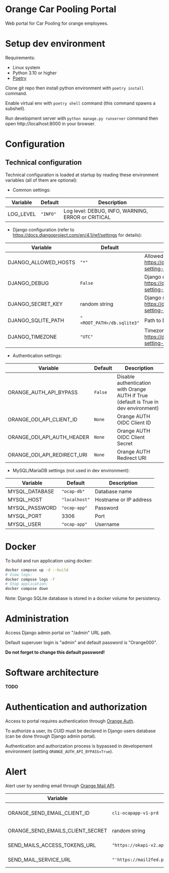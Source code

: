 # Orange Car Pooling Portal

Web portal for Car Pooling for orange employees.

# Setup dev environment

Requirements:
- Linux system
- Python 3.10 or higher
- [Poetry](https://python-poetry.org)

Clone git repo then install python environment with `poetry install` command.

Enable virtual env with `poetry shell` command (this command spawns a subshell).

Run development server with `python manage.py runserver` command then open http://localhost:8000 in your browser.

# Configuration

## Technical configuration

Technical configuration is loaded at startup by reading these environment variables (all of them are optional):

- Common settings:

| Variable  | Default  | Description                                        |
| --------- | -------- | -------------------------------------------------- |
| LOG_LEVEL | `"INFO"` | Log level: DEBUG, INFO, WARNING, ERROR or CRITICAL |

- Django configuration (refer to https://docs.djangoproject.com/en/4.1/ref/settings for details):

| Variable             | Default                    | Description                                                                                            |
| -------------------- | -------------------------- | ------------------------------------------------------------------------------------------------------ |
| DJANGO_ALLOWED_HOSTS | `"*"`                      | Allowed hosts. Refer to https://docs.djangoproject.com/en/4.1/ref/settings/#std-setting-ALLOWED_HOSTS  |
| DJANGO_DEBUG         | `False`                    | Django debug mode. Refer to https://docs.djangoproject.com/en/4.1/ref/settings/#std-setting-DEBUG      |
| DJANGO_SECRET_KEY    | random string              | Django secret key. Refer to https://docs.djangoproject.com/en/4.1/ref/settings/#std-setting-SECRET_KEY |
| DJANGO_SQLITE_PATH   | `"<ROOT_PATH>/db.sqlite3"` | Path to Django database SQLite file                                                                    |
| DJANGO_TIMEZONE      | `"UTC"`                    | Timezone. Refer to https://docs.djangoproject.com/en/4.1/ref/settings/#std-setting-TIME_ZONE           |

- Authentication settings:

| Variable                         | Default | Description                                                                             |
| -------------------------------- | ------- | --------------------------------------------------------------------------------------- |
| ORANGE_AUTH_API_BYPASS           | `False` | Disable authentication with Orange AUTH if True (default is True in dev environment) |
| ORANGE_ODI_API_CLIENT_ID     | `None`  | Orange AUTH OIDC Client ID                                                           |
| ORANGE_ODI_API_AUTH_HEADER| `None`  | Orange AUTH OIDC Client Secret                                                       |
| ORANGE_ODI_API_REDIRECT_URI  | `None`  | Orange AUTH Redirect URI                                                             |

- MySQL/MariaDB settings (not used in dev environment):

| Variable       | Default               | Description            |
| -------------- | --------------------- | ---------------------- |
| MYSQL_DATABASE | `"ocap-db"` | Database name          |
| MYSQL_HOST     | `"localhost"`         | Hostname or IP address |
| MYSQL_PASSWORD | `"ocap-app"`    | Password               |
| MYSQL_PORT     | 3306                  | Port                   |
| MYSQL_USER     | `"ocap-app"`    | Username               |


# Docker

To build and run application using docker:
```sh
docker compose up -d --build
# View logs:
docker compose logs -f
# Stop application:
docker compose down
```

Note: Django SQLite database is stored in a docker volume for persistency.

# Administration

Access Django admin portal on "/admin" URL path.

Default superuser login is "admin" and default password is "Orange000".

**Do not forget to change this default password!**

# Software architecture

**TODO**

# Authentication and authorization

Access to portal requires authentication through [Orange Auth](https://developer-inside.sso.infra.ftgroup/apis/authentication-internal/getting-started).

To authorize a user, its CUID must be declared in Django users database (can be done through Django admin portal).

Authentication and authorization process is bypassed in developement environment (setting `ORANGE_AUTH_API_BYPASS=True`).


# Alert

Alert user by sending email through [Orange Mail API](https://developer-inside.sso.infra.ftgroup/apis/mail/getting-started).

| Variable             | Default                     |                     Description                                                                        |
| -------------------- | -------------------------- | ------------------------------------------------------------------------------------------------------ |
| ORANGE_SEND_EMAIL_CLIENT_ID | `cli-ocapapp-v1-prd`  |  Orange Mail client id.                                                                              |
| ORANGE_SEND_EMAILS_CLIENT_SECRET| random string              | Orange Mail secret. |
| SEND_MAILS_ACCESS_TOKENS_URL   | `"https://okapi-v2.api.hbx.geo.infra.ftgroup/v2/token"`                     | OM token endpoint                           |
| SEND_MAIL_SERVICE_URL      | `"'https://mail2fed.preprod.api.hbx.geo.infra.ftgroup/v1/email/send"` | send mail endpoint|
